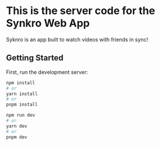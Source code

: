 # This is the server code for the Synkro Web App

Syknro is an app built to watch videos with friends in sync!

## Getting Started

First, run the development server:

```bash
npm install
# or
yarn install
# or
pnpm install
```

```bash
npm run dev
# or
yarn dev
# or
pnpm dev
```
